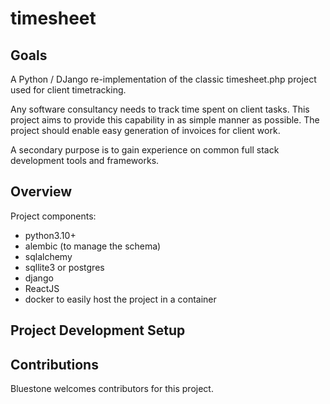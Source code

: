 # timesheet

## Goals

A Python / DJango re-implementation of the classic timesheet.php project used for
client timetracking.

Any software consultancy needs to track time spent on client tasks. This project aims to
provide this capability in as simple manner as possible. The project should enable easy generation of invoices for client work.

A secondary purpose is to gain experience on common full stack development tools and frameworks.

## Overview

Project components:
- python3.10+
- alembic (to manage the schema)
- sqlalchemy
- sqllite3 or postgres
- django
- ReactJS
- docker to easily host the project in a container

## Project Development Setup



## Contributions

Bluestone welcomes contributors for this project.
